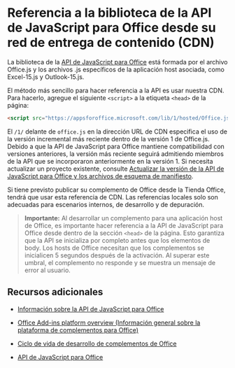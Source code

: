 
# <a name="referencing-the-javascript-api-for-office-library-from-its-content-delivery-network-cdn"></a>Referencia a la biblioteca de la API de JavaScript para Office desde su red de entrega de contenido (CDN)


La biblioteca de la [API de JavaScript para Office](../../reference/javascript-api-for-office.md) está formada por el archivo Office.js y los archivos .js específicos de la aplicación host asociada, como Excel-15.js y Outlook-15.js. 


El método más sencillo para hacer referencia a la API es usar nuestra CDN. Para hacerlo, agregue el siguiente `<script>` a la etiqueta `<head>` de la página:  

```html
<script src="https://appsforoffice.microsoft.com/lib/1/hosted/Office.js" type="text/javascript"></script>
```

El  `/1/` delante de `office.js` en la dirección URL de CDN especifica el uso de la versión incremental más reciente dentro de la versión 1 de Office.js. Debido a que la API de JavaScript para Office mantiene compatibilidad con versiones anteriores, la versión más reciente seguirá admitiendo miembros de la API que se incorporaron anteriormente en la versión 1. Si necesita actualizar un proyecto existente, consulte [Actualizar la versión de la API de JavaScript para Office y los archivos de esquema de manifiesto](../docs/develop/update-your-javascript-api-for-office-and-manifest-schema-version.md). 

Si tiene previsto publicar su complemento de Office desde la Tienda Office, tendrá que usar esta referencia de CDN. Las referencias locales solo son adecuadas para escenarios internos, de desarrollo y de depuración.

> **Importante:** Al desarrollar un complemento para una aplicación host de Office, es importante hacer referencia a la API de JavaScript para Office desde dentro de la sección `<head>` de la página. Esto garantiza que la API se inicializa por completo antes que los elementos de body. Los hosts de Office necesitan que los complementos se inicialicen 5 segundos después de la activación. Al superar este umbral, el complemento no responde y se muestra un mensaje de error al usuario.       

## <a name="additional-resources"></a>Recursos adicionales



- [Información sobre la API de JavaScript para Office](../../docs/develop/understanding-the-javascript-api-for-office.md)
    
- [Office Add-ins platform overview (Información general sobre la plataforma de complementos para Office)](../../docs/overview/office-add-ins.md)
    
- [Ciclo de vida de desarrollo de complementos de Office](../../docs/design/add-in-development-lifecycle.md)
    
- [API de JavaScript para Office](../../reference/javascript-api-for-office.md)
    
